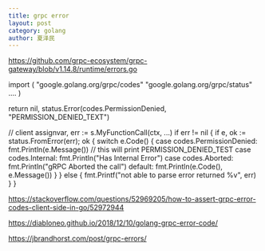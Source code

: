 ```yaml
---
title: grpc error
layout: post
category: golang
author: 夏泽民
---
```

https://github.com/grpc-ecosystem/grpc-gateway/blob/v1.14.8/runtime/errors.go

import (
    "google.golang.org/grpc/codes"
    "google.golang.org/grpc/status"
    ....
)

return nil, status.Error(codes.PermissionDenied, "PERMISSION_DENIED_TEXT")


<!-- more -->
// client
    assignvar, err := s.MyFunctionCall(ctx, ...)
    if err != nil {
        if e, ok := status.FromError(err); ok {
            switch e.Code() {
            case codes.PermissionDenied:
                fmt.Println(e.Message()) // this will print PERMISSION_DENIED_TEST
            case codes.Internal:
                fmt.Println("Has Internal Error")
            case codes.Aborted:
                fmt.Println("gRPC Aborted the call")
            default:
                fmt.Println(e.Code(), e.Message())
            }
        }
        else {
            fmt.Printf("not able to parse error returned %v", err)
        }
    }

https://stackoverflow.com/questions/52969205/how-to-assert-grpc-error-codes-client-side-in-go/52972944

https://diabloneo.github.io/2018/12/10/golang-grpc-error-code/

https://jbrandhorst.com/post/grpc-errors/
